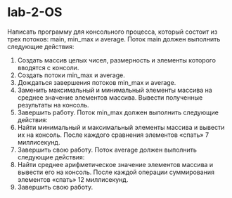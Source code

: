 # lab-2-OS

   Написать программу для консольного процесса, который состоит из трех потоков: main, min_max и average.
   Поток main должен выполнить следующие действия:
1. Создать массив целых чисел, размерность и элементы которого вводятся с консоли.
2. Создать потоки min_max и average.
3. Дождаться завершения потоков min_max и average.
4. Заменить максимальный и минимальный элементы массива на среднее значение элементов массива. Вывести полученные результаты на консоль.
5. Завершить работу. Поток min_max должен выполнить следующие действия:
6. Найти минимальный и максимальный элементы массива и вывести их на консоль. После каждого сравнения элементов «спать» 7 миллисекунд.
7. Завершить свою работу. Поток average должен выполнить следующие действия:
8. Найти среднее арифметическое значение элементов массива и вывести его на консоль. После каждой операции суммирования элементов «спать» 12 миллисекунд.
9. Завершить свою работу.
